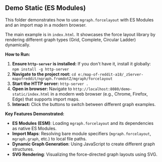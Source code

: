 ## Demo Static (ES Modules)

This folder demonstrates how to use `mgraph.forcelayout` with ES Modules and an import map in a modern browser.

The main example is in `index.html`. It showcases the force layout library by rendering different graph types (Grid, Complete, Circular Ladder) dynamically.

**How to Run:**

1.  **Ensure `http-server` is installed:** If you don't have it, install it globally:
    `npm install -g http-server`
2.  **Navigate to the project root:**
    `cd e:/map-of-reddit-a18/_zServer-mapofreddit/ngraph.fromdotZ/mgraph/forcelayout`
3.  **Start the HTTP server:**
    `http-server .`
4.  **Open in browser:** Navigate to `http://localhost:8080/demo-static/index.html` in a modern web browser (e.g., Chrome, Firefox, Edge) that supports import maps.
5.  **Interact:** Click the buttons to switch between different graph examples.

**Key Features Demonstrated:**

*   **ES Modules (ESM)**: Loading `mgraph.forcelayout` and its dependencies as native ES Modules.
*   **Import Maps**: Resolving bare module specifiers (`mgraph.forcelayout`, `mgraph.graph`, etc.) to local file paths.
*   **Dynamic Graph Generation**: Using JavaScript to create different graph structures.
*   **SVG Rendering**: Visualizing the force-directed graph layouts using SVG.
